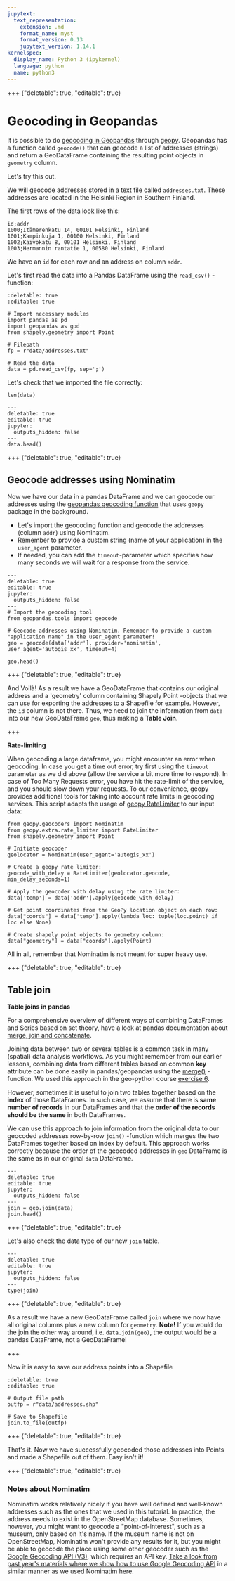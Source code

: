 ```yaml
---
jupytext:
  text_representation:
    extension: .md
    format_name: myst
    format_version: 0.13
    jupytext_version: 1.14.1
kernelspec:
  display_name: Python 3 (ipykernel)
  language: python
  name: python3
---
```


+++ {"deletable": true, "editable": true}

# Geocoding in Geopandas

It is possible to do [geocoding in Geopandas](http://geopandas.org/geocoding.html) through [geopy](
). Geopandas has a function called `geocode()` that can geocode a list of addresses (strings) and return a GeoDataFrame containing the resulting point objects in ``geometry`` column. 

Let's try this out.

We will geocode addresses stored in a text file called `addresses.txt`. These addresses are located in the Helsinki Region in Southern Finland.

The first rows of the data look like this:

```
id;addr
1000;Itämerenkatu 14, 00101 Helsinki, Finland
1001;Kampinkuja 1, 00100 Helsinki, Finland
1002;Kaivokatu 8, 00101 Helsinki, Finland
1003;Hermannin rantatie 1, 00580 Helsinki, Finland
```

We have an `id` for each row and an address on column `addr`.

Let's first read the data into a Pandas DataFrame using the `read_csv()` -function:

```{code-cell} ipython3
:deletable: true
:editable: true

# Import necessary modules
import pandas as pd
import geopandas as gpd
from shapely.geometry import Point

# Filepath
fp = r"data/addresses.txt"

# Read the data
data = pd.read_csv(fp, sep=';')
```

Let's check that we imported the file correctly:

```{code-cell} ipython3
len(data)
```

```{code-cell} ipython3
---
deletable: true
editable: true
jupyter:
  outputs_hidden: false
---
data.head()
```

+++ {"deletable": true, "editable": true}

## Geocode addresses using Nominatim

Now we have our data in a pandas DataFrame and we can geocode our addresses using the [geopandas geocoding function](http://geopandas.org/reference/geopandas.tools.geocode.html#geopandas-tools-geocode) that uses `geopy` package in the background. 

- Let's import the geocoding function and geocode the addresses (column `addr`) using Nominatim. 
- Remember to provide a custom string (name of your application) in the `user_agent` parameter.
- If needed, you can add the `timeout`-parameter which specifies how many seconds we will wait for a response from the service.

```{code-cell} ipython3
---
deletable: true
editable: true
jupyter:
  outputs_hidden: false
---
# Import the geocoding tool
from geopandas.tools import geocode

# Geocode addresses using Nominatim. Remember to provide a custom "application name" in the user_agent parameter!
geo = geocode(data['addr'], provider='nominatim', user_agent='autogis_xx', timeout=4)
```

```{code-cell} ipython3
geo.head()
```

+++ {"deletable": true, "editable": true}

And Voilà! As a result we have a GeoDataFrame that contains our original
address and a 'geometry' column containing Shapely Point -objects that
we can use for exporting the addresses to a Shapefile for example.
However, the ``id`` column is not there. Thus, we need to join the
information from ``data`` into our new GeoDataFrame ``geo``, thus making
a **Table Join**.

+++

<div class="alert alert-info">

**Rate-limiting**

When geocoding a large dataframe, you might encounter an error when geocoding. In case you get a time out error, try first using the `timeout` parameter as we did above (allow the service a bit more time to respond). In case of Too Many Requests error, you have hit the rate-limit of the service, and you should slow down your requests. To our convenience, geopy provides additional tools for taking into account rate limits in geocoding services. This script adapts the usage of [geopy RateLimiter](https://geopy.readthedocs.io/en/stable/#geopy.extra.rate_limiter.RateLimiter) to our input data:

```
from geopy.geocoders import Nominatim
from geopy.extra.rate_limiter import RateLimiter
from shapely.geometry import Point

# Initiate geocoder
geolocator = Nominatim(user_agent='autogis_xx')

# Create a geopy rate limiter:
geocode_with_delay = RateLimiter(geolocator.geocode, min_delay_seconds=1)

# Apply the geocoder with delay using the rate limiter:
data['temp'] = data['addr'].apply(geocode_with_delay)

# Get point coordinates from the GeoPy location object on each row:
data["coords"] = data['temp'].apply(lambda loc: tuple(loc.point) if loc else None)

# Create shapely point objects to geometry column:
data["geometry"] = data["coords"].apply(Point)
```
All in all, remember that Nominatim is not meant for super heavy use. 
</div>

+++ {"deletable": true, "editable": true}

## Table join

<div class="alert alert-info">

**Table joins in pandas**
    
For a comprehensive overview of different ways of combining DataFrames and Series based on set theory, have a look at pandas documentation about [merge, join and concatenate](https://pandas.pydata.org/pandas-docs/stable/user_guide/merging.html).


</div>


Joining data between two or several tables is a common task in many (spatial) data analysis workflows. As you might remember from our earlier lessons, combining data from different tables based on common
**key** attribute can be done easily in pandas/geopandas using the [merge()](https://pandas.pydata.org/pandas-docs/stable/generated/pandas.DataFrame.merge.html) -function. We used this approach in the geo-python course [exercise 6](https://geo-python-site.readthedocs.io/en/latest/lessons/L6/exercise-6.html#joining-data-from-one-dataframe-to-another).

However, sometimes it is useful to join two tables together based on the **index** of those DataFrames. In such case, we assume
that there is **same number of records** in our DataFrames and that the **order of the records should be the same** in both DataFrames.

We can use this approach to join information from the original data to our geocoded addresses row-by-row 
``join()`` -function which merges the two DataFrames together
based on index by default. This approach works correctly because the order of the geocoded addresses in ``geo`` DataFrame is the same as in our original ``data`` DataFrame.

```{code-cell} ipython3
---
deletable: true
editable: true
jupyter:
  outputs_hidden: false
---
join = geo.join(data)
join.head()
```

+++ {"deletable": true, "editable": true}

Let's also check the data type of our new ``join`` table.

```{code-cell} ipython3
---
deletable: true
editable: true
jupyter:
  outputs_hidden: false
---
type(join)
```

+++ {"deletable": true, "editable": true}

As a result we have a new GeoDataFrame called ``join`` where we now have
all original columns plus a new column for ``geometry``. **Note!** If you would do the join the other way around, i.e. `data.join(geo)`, the output would be a pandas DataFrame, not a GeoDataFrame!


+++

Now it is easy to save our address points into a Shapefile

```{code-cell} ipython3
:deletable: true
:editable: true

# Output file path
outfp = r"data/addresses.shp"

# Save to Shapefile
join.to_file(outfp)
```

+++ {"deletable": true, "editable": true}

That's it. Now we have successfully geocoded those addresses into Points
and made a Shapefile out of them. Easy isn't it!

+++ {"deletable": true, "editable": true}

### Notes about Nominatim

Nominatim works relatively nicely if you have well defined and well-known addresses such as the ones that we used in this tutorial. In practice, the address needs to exist in the OpenStreetMap database. Sometimes, however, you might want to geocode a "point-of-interest", such as a museum, only based on it's name. If the museum name is not on OpenStreetMap, Nominatim won't provide any results for it, but you might be able to geocode the place using some other geocoder such as the [Google Geocoding API (V3)](https://developers.google.com/maps/documentation/geocoding/), which requires an API key. [Take a look from past year's materials where we show how to use Google Geocoding API](https://automating-gis-processes.github.io/2016/Lesson3-geocoding.html#geocoding-in-geopandas) in a similar manner as we used Nominatim here.
